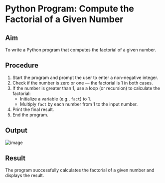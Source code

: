 #  Python Program: Compute the Factorial of a Given Number

##  Aim
To write a Python program that computes the factorial of a given number.

##  Procedure
1. Start the program and prompt the user to enter a non-negative integer.
2. Check if the number is zero or one — the factorial is 1 in both cases.
3. If the number is greater than 1, use a loop (or recursion) to calculate the factorial:
   - Initialize a variable (e.g., `fact`) to 1.
   - Multiply `fact` by each number from 1 to the input number.
4. Print the final result.
5. End the program.

## Output

![image](https://github.com/user-attachments/assets/09e9d414-24db-4542-9943-c948bf1b65b0)


##  Result
The program successfully calculates the factorial of a given number and displays the result.
